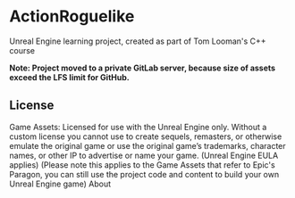 # ActionRoguelike
Unreal Engine learning project, created as part of Tom Looman's C++ course

**Note: Project moved to a private GitLab server, because size of assets exceed the LFS limit for GitHub.**

## License
Game Assets: Licensed for use with the Unreal Engine only. Without a custom license you cannot use to create sequels, remasters, or otherwise emulate the original game or use the original game’s trademarks, character names, or other IP to advertise or name your game. (Unreal Engine EULA applies) (Please note this applies to the Game Assets that refer to Epic's Paragon, you can still use the project code and content to build your own Unreal Engine game)
About
